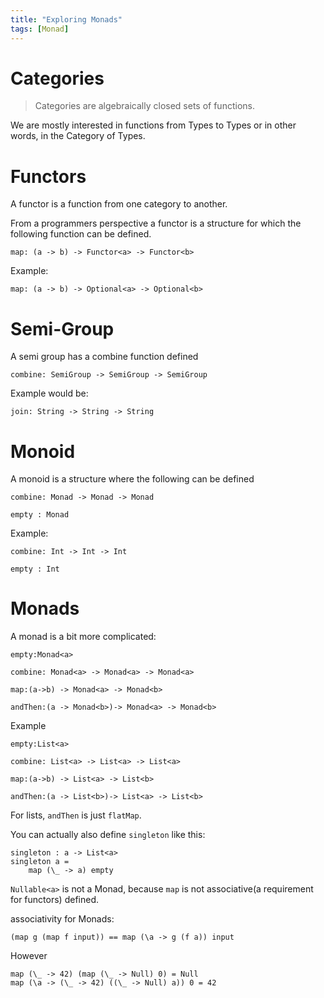 ```yaml
---
title: "Exploring Monads"
tags: [Monad]
---
```

# Categories

> Categories are algebraically closed sets of functions.

We are mostly interested in functions from Types to Types or in other words, in the Category of Types.

# Functors

A functor is a function from one category to another.

From a programmers perspective a functor is a structure for which the following function can be defined.

```
map: (a -> b) -> Functor<a> -> Functor<b>
```

Example:

```
map: (a -> b) -> Optional<a> -> Optional<b>
```

# Semi-Group

A semi group has a combine function defined

```
combine: SemiGroup -> SemiGroup -> SemiGroup
```

Example would be:

```
join: String -> String -> String
```

# Monoid

A monoid is a structure where the following can be defined

```
combine: Monad -> Monad -> Monad

empty : Monad
```

Example:

```
combine: Int -> Int -> Int

empty : Int
```

# Monads

A monad is a bit more complicated:

```
empty:Monad<a>

combine: Monad<a> -> Monad<a> -> Monad<a>

map:(a->b) -> Monad<a> -> Monad<b>

andThen:(a -> Monad<b>)-> Monad<a> -> Monad<b>
```

Example

```
empty:List<a>

combine: List<a> -> List<a> -> List<a>

map:(a->b) -> List<a> -> List<b>

andThen:(a -> List<b>)-> List<a> -> List<b>
```

For lists, `andThen` is just `flatMap`.

You can actually also define `singleton` like this:

```
singleton : a -> List<a>
singleton a =
    map (\_ -> a) empty
```

`Nullable<a>` is not a Monad, because `map` is not associative(a requirement for functors) defined.

associativity for Monads:

```
(map g (map f input)) == map (\a -> g (f a)) input
```
However
```
map (\_ -> 42) (map (\_ -> Null) 0) = Null
map (\a -> (\_ -> 42) ((\_ -> Null) a)) 0 = 42
```